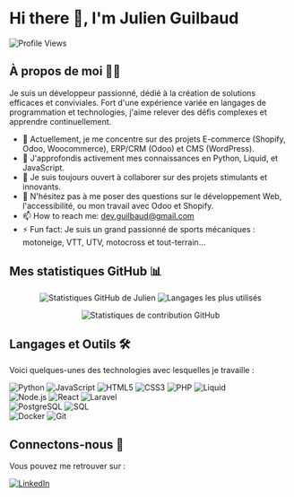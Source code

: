 # Hi there 👋, I'm Julien Guilbaud

![Profile Views](https://komarev.com/ghpvc/?username=JulienGuilbaud)

## À propos de moi 👨‍💻

Je suis un développeur passionné, dédié à la création de solutions efficaces et conviviales. Fort d'une expérience variée en langages de programmation et technologies, j'aime relever des défis complexes et apprendre continuellement.

- 🔭 Actuellement, je me concentre sur des projets E-commerce (Shopify, Odoo, Woocommerce), ERP/CRM (Odoo) et CMS (WordPress).
- 🌱 J'approfondis activement mes connaissances en Python, Liquid, et JavaScript.
- 👯 Je suis toujours ouvert à collaborer sur des projets stimulants et innovants.
- 💬 N'hésitez pas à me poser des questions sur le développement Web, l'accessibilité, ou mon travail avec Odoo et Shopify.
- 📫 How to reach me: [dev.guilbaud@gmail.com](mailto:dev.guilbaud@gmail.com)
- ⚡ Fun fact: Je suis un grand passionné de sports mécaniques : motoneige, VTT, UTV, motocross et tout-terrain...

## Mes statistiques GitHub 📊

<p align="center">
  <img src="https://github-readme-stats.vercel.app/api?username=JulienGuilbaud&show_icons=true&theme=radical&count_private=true&hide_border=true" alt="Statistiques GitHub de Julien" />
  <img src="https://github-readme-stats.vercel.app/api/top-langs/?username=JulienGuilbaud&layout=compact&theme=radical&hide_border=true" alt="Langages les plus utilisés" />
</p>
<p align="center">
  <img src="https://streak-stats.demolab.com/?user=JulienGuilbaud&theme=radical&hide_border=true" alt="Statistiques de contribution GitHub" />
</p>

## Langages et Outils 🛠️

Voici quelques-unes des technologies avec lesquelles je travaille :

<p align="left">
  <img src="https://img.shields.io/badge/Python-3776AB?style=for-the-badge&logo=python&logoColor=white" alt="Python"/>
  <img src="https://img.shields.io/badge/JavaScript-F7DF1E?style=for-the-badge&logo=javascript&logoColor=black" alt="JavaScript"/>
  <img src="https://img.shields.io/badge/HTML5-E34F26?style=for-the-badge&logo=html5&logoColor=white" alt="HTML5"/>
  <img src="https://img.shields.io/badge/CSS3-1572B6?style=for-the-badge&logo=css3&logoColor=white" alt="CSS3"/>
  <img src="https://img.shields.io/badge/PHP-777BB4?style=for-the-badge&logo=php&logoColor=white" alt="PHP"/>
  <img src="https://img.shields.io/badge/Liquid-FA8D00?style=for-the-badge&logo=liquid&logoColor=white" alt="Liquid"/>
  <br/>
  <img src="https://img.shields.io/badge/Node.js-339933?style=for-the-badge&logo=nodedotjs&logoColor=white" alt="Node.js"/>
  <img src="https://img.shields.io/badge/React-61DAFB?style=for-the-badge&logo=react&logoColor=black" alt="React"/>
  <img src="https://img.shields.io/badge/Laravel-FF2D20?style=for-the-badge&logo=laravel&logoColor=white" alt="Laravel"/>
  <br/>
  <img src="https://img.shields.io/badge/PostgreSQL-336791?style=for-the-badge&logo=postgresql&logoColor=white" alt="PostgreSQL"/>
  <img src="https://img.shields.io/badge/SQL-4479A1?style=for-the-badge&logoColor=white" alt="SQL"/>
  <br/>
  <img src="https://img.shields.io/badge/Docker-2496ED?style=for-the-badge&logo=docker&logoColor=white" alt="Docker"/>
  <img src="https://img.shields.io/badge/Git-F05032?style=for-the-badge&logo=git&logoColor=white" alt="Git"/>
</p>

## Connectons-nous 🤝

Vous pouvez me retrouver sur :

<p align="left">
  <a href="https://www.linkedin.com/in/julien-guilbaud-b1059222a/" target="_blank">
    <img src="https://img.shields.io/badge/LinkedIn-0077B5?style=for-the-badge&logo=linkedin&logoColor=white" alt="LinkedIn"/>
  </a>
  <!-- Ajoutez d'autres liens sociaux ici, par exemple Twitter, Portfolio -->
  <!--
  <a href="VOTRE_LIEN_TWITTER" target="_blank">
    <img src="https://img.shields.io/badge/Twitter-1DA1F2?style=for-the-badge&logo=twitter&logoColor=white" alt="Twitter"/>
  </a>
  <a href="VOTRE_LIEN_PORTFOLIO" target="_blank">
    <img src="https://img.shields.io/badge/Portfolio-000000?style=for-the-badge&logo=firefox&logoColor=white" alt="Portfolio"/>
  </a>
  -->
</p>

